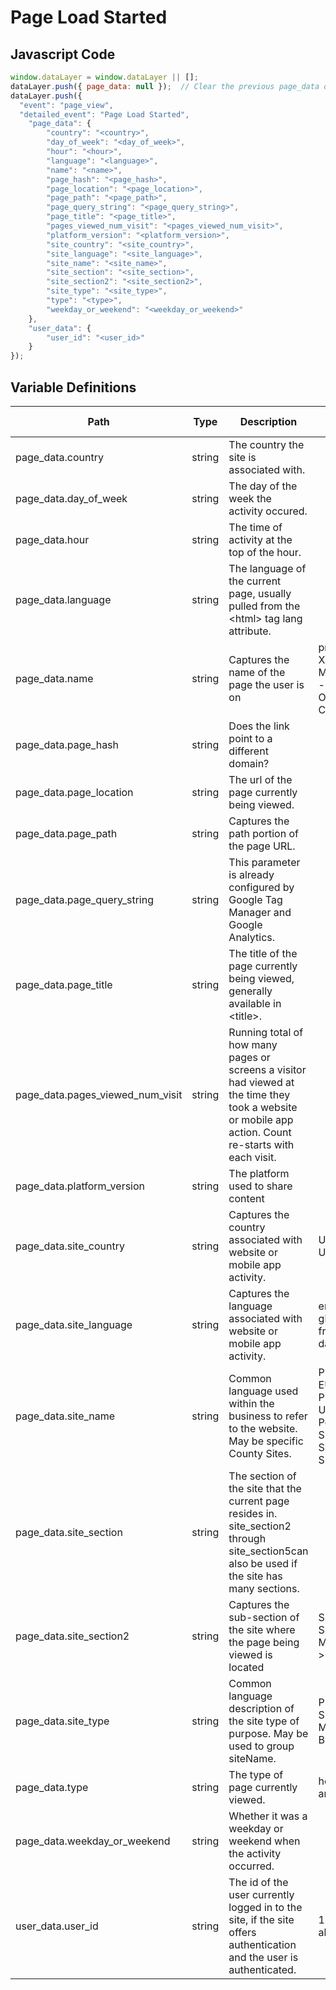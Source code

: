 # Page Load Started

### 

## Javascript Code
```js
window.dataLayer = window.dataLayer || [];
dataLayer.push({ page_data: null });  // Clear the previous page_data object.
dataLayer.push({
  "event": "page_view",
  "detailed_event": "Page Load Started",
    "page_data": {
        "country": "<country>",
        "day_of_week": "<day_of_week>",
        "hour": "<hour>",
        "language": "<language>",
        "name": "<name>",
        "page_hash": "<page_hash>",
        "page_location": "<page_location>",
        "page_path": "<page_path>",
        "page_query_string": "<page_query_string>",
        "page_title": "<page_title>",
        "pages_viewed_num_visit": "<pages_viewed_num_visit>",
        "platform_version": "<platform_version>",
        "site_country": "<site_country>",
        "site_language": "<site_language>",
        "site_name": "<site_name>",
        "site_section": "<site_section>",
        "site_section2": "<site_section2>",
        "site_type": "<site_type>",
        "type": "<type>",
        "weekday_or_weekend": "<weekday_or_weekend>"
    },
    "user_data": {
        "user_id": "<user_id>"
    }
});
```

## Variable Definitions

|Path|Type|Description|Example|Pattern|Min Length|Max Length|Minimum|Maximum|Multiple Of|
| --- | --- | --- | --- | --- | --- | --- | --- | --- | --- |
|page_data.country|string|The country the site is associated with.||||||||
|page_data.day_of_week|string|The day of the week the activity occured.||||||||
|page_data.hour|string|The time of activity at the top of the hour.||||||||
|page_data.language|string|The language of the current page, usually pulled from the &lt;html&gt; tag lang attribute.||||||||
|page_data.name|string|Captures the name of the page the user is on|product - XYZ123, Mens - Tops - Sweaters, Order Confirmation|||||||
|page_data.page_hash|string|Does the link point to a different domain?||||||||
|page_data.page_location|string|The url of the page currently being viewed.||||||||
|page_data.page_path|string|Captures the path portion of the page URL.||||||||
|page_data.page_query_string|string|This parameter is already configured by Google Tag Manager and Google Analytics.||||||||
|page_data.page_title|string|The title of the page currently being viewed, generally available in &lt;title&gt;.||||||||
|page_data.pages_viewed_num_visit|string|Running total of how many pages or screens a visitor had viewed at the time they took a website or mobile app action. Count re-starts with each visit.||||||||
|page_data.platform_version|string|The platform used to share content||||||||
|page_data.site_country|string|Captures the country associated with website or mobile app activity.|US, CA, FR, UK|^[A-Z]{2}$||||||
|page_data.site_language|string|Captures the language associated with website or mobile app activity.|en-us, en-gb, ch-cn, fr-ca, fr-fr, da|^[a-z]{2}([-]{1}[a-z]{2}){0,1}$||||||
|page_data.site_name|string|Common language used within the business to refer to the website. May be specific County Sites.|Prospecting-EU, Prospecting-US, Member Portal, Shop-CA, Shop-US, Shop-EU|||||||
|page_data.site_section|string|The section of the site that the current page resides in. site\_section2 through site\_section5can also be used if the site has many sections.||||||||
|page_data.site_section2|string|Captures the sub-section of the site where the page being viewed is located|Shop &gt; Kids, Shop &gt; Mens, Shop &gt; Womens|||||||
|page_data.site_type|string|Common language description of the site type of purpose. May be used to group siteName.|Prospecting, Shop, Members, Brand|||||||
|page_data.type|string|The type of page currently viewed.|home, pdp, article|||||||
|page_data.weekday_or_weekend|string|Whether it was a weekday or weekend when the activity occurred.||||||||
|user_data.user_id|string|The id of the user currently logged in to the site, if the site offers authentication and the user is authenticated.|123456, abc123|||||||




